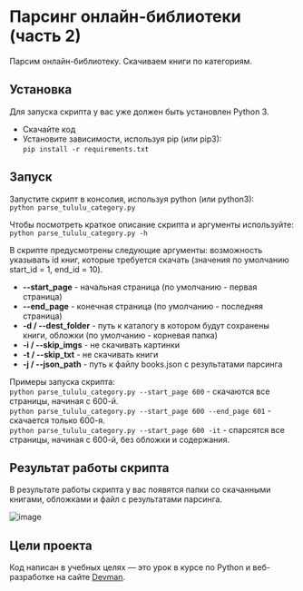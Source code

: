 # Парсинг онлайн-библиотеки (часть 2)

Парсим онлайн-библиотеку. Скачиваем книги по категориям.

## Установка

Для запуска скрипта у вас уже должен быть установлен Python 3.

- Скачайте код
- Установите зависимости, используя pip (или pip3):  
`pip install -r requirements.txt`

## Запуск

Запустите скрипт в консолия, используя python (или python3):  
`python parse_tululu_category.py`

Чтобы посмотреть краткое описание скрипта и аргументы используйте:  
`python parse_tululu_category.py -h`

В скрипте предусмотрены следующие аргументы: возможность указывать id книг, которые требуется скачать (значения по умолчанию start_id = 1, end_id = 10).
* __--start_page__ - начальная страница (по умолчанию - первая страница)
* __--end_page__ - конечная страница (по умолчанию - последняя страница)
* __-d / --dest_folder__ - путь к каталогу в котором будут сохранены книги, обложки (по умолчанию - корневая папка)
* __-i / --skip_imgs__ - не скачивать картинки
* __-t / --skip_txt__ - не скачивать книги
* __-j / --json_path__ - путь к файлу books.json с результатами парсинга

Примеры запуска скрипта:  
`python parse_tululu_category.py --start_page 600` - скачаются все страницы, начиная с 600-й.  
`python parse_tululu_category.py --start_page 600 --end_page 601` - скачается только 600-я.  
`python parse_tululu_category.py --start_page 600 -it` - спарсятся все страницы, начиная с 600-й, без обложки и содержания.

## Результат работы скрипта
В результате работы скрипта у вас появятся папки со скачанными книгами, обложками и файл с результатами парсинга.

![image](https://user-images.githubusercontent.com/79669407/221358578-d4e357fb-4199-4711-a1cc-7a939f3bcb26.png)

## Цели проекта

Код написан в учебных целях — это урок в курсе по Python и веб-разработке на сайте [Devman](https://dvmn.org).
